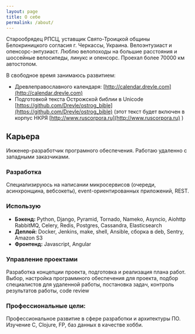```yaml
---
layout: page
title: О себе
permalink: /about/
---
```


Старообрядец РПСЦ, уставщик Свято-Троицкой общины Белокриницкого согласия
г. Черкассы, Украина.  Велоэнтузиаст и опенсорс-энтузиаст. Люблю велопоходы 
на большие расстояния и шоссейные велосипеды, линукс и опенсорс. Проехал 
более 70000 км автостопом.

В свободное время занимаюсь развитием:
* Древлеправославного календаря: [http://calendar.drevle.com](http://calendar.drevle.com)
* Подготовкой текста Острожской библии в Unicode 
   [https://github.com/Drevle/ostrog_bible](https://github.com/Drevle/ostrog_bible) (этот текст будет включен в корпус НКРЯ [http://www.ruscorpora.ru](http://www.ruscorpora.ru) )


## Карьера
Инженер-разработчик програмного обеспечения. Работаю
удаленно с западными заказчиками.

### Разработка
Специализируюсь на написании микросервисов (очереди, асинхронщина, вебсокеты), 
event-ориентированных приложений, REST.

### Использую
* **Бэкенд:** Python, Django, Pyramid, Tornado, Nameko, Asyncio, Aiohttp
    RabbitMQ, Celery, Redis, Postgres, Cassandra, Elasticsearch
* **Деплой:** Docker, Jenkins, make, shell, Ansible, сборка в deb, Sentry, Amazon S3
* **Фронтенд:** Javascript, Angular

### Управление проектами
Разработка концепции проекта, подготовка и реализация плана работ. 
Выбор, настройка программного обеспечения для проекта, подбор 
специалистов для удаленной работы, постановка задач, контроль 
результатов работы, code review

### Профессиональные цели:
Профессиональное развитие в сфере разработки и архитектуры ПО. 
Изучение C, Clojure, FP, баз данных в качестве хобби.
